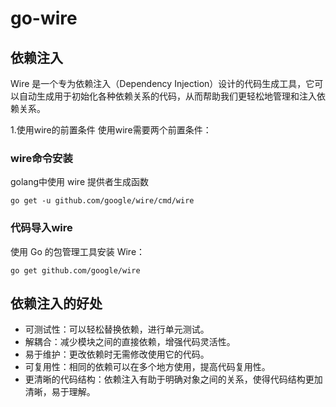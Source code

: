 # go-wire

## 依赖注入
Wire 是一个专为依赖注入（Dependency Injection）设计的代码生成工具，它可以自动生成用于初始化各种依赖关系的代码，从而帮助我们更轻松地管理和注入依赖关系。

1.使用wire的前置条件
使用wire需要两个前置条件：

### wire命令安装
golang中使用 wire 提供者生成函数
```
go get -u github.com/google/wire/cmd/wire
```

### 代码导入wire
使用 Go 的包管理工具安装 Wire：

```
go get github.com/google/wire
```

## 依赖注入的好处

- 可测试性：可以轻松替换依赖，进行单元测试。
- 解耦合：减少模块之间的直接依赖，增强代码灵活性。
- 易于维护：更改依赖时无需修改使用它的代码。
- 可复用性：相同的依赖可以在多个地方使用，提高代码复用性。
- 更清晰的代码结构：依赖注入有助于明确对象之间的关系，使得代码结构更加清晰，易于理解。
